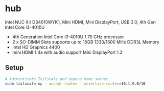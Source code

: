 # hub

Intel NUC Kit D34010WYK1, Mini HDMI, Mini DisplayPort, USB 3.0, 4th Gen Intel Core i3-4010U

- 4th Generation Intel Core i3-4010U 1.70 GHz processor
- 2 x SO-DIMM Slots supports up to 16GB 1333/1600 MHz DDR3L Memory
- Intel HD Graphics 4400
- mini HDMI 1.4a with audio support Mini DisplayPort 1.2

## Setup

```bash
# Authenticate Tailscale and expose home subnet
sudo tailscale up --accept-routes --advertise-routes=10.1.0.0/16 
```

